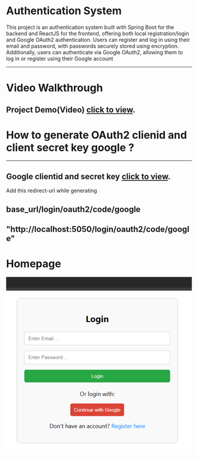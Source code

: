 # Authentication System
This project is an authentication system built with Spring Boot for the backend and ReactJS for the frontend, offering both local registration/login and Google OAuth2 authentication. Users can register and log in using their email and password, with passwords securely stored using encryption. Additionally, users can authenticate via Google OAuth2, allowing them to log in or register using their Google account

---
# Video Walkthrough
Project Demo(Video) [click to view](https://drive.google.com/file/d/1K1rsvp6-y-MmpAAw6M9-gKEQsXgG5pQh/view?usp=sharing).
---
# How to generate OAuth2 clienid and client secret key google ?
---
Google clientid and secret key [click to view](https://www.youtube.com/watch?v=-vq32dsK_TI&t=97s).
---
Add this redirect-url while generating

base_url/login/oauth2/code/google
---
"http://localhost:5050/login/oauth2/code/google"
----
# Homepage
![login_page](https://github.com/akash284/OAuth-2/blob/main/Image/login_page.png?raw=true)
